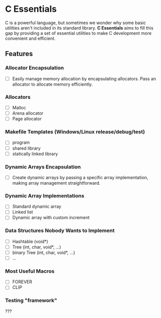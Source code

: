 # C Essentials

C is a powerful language, but sometimes we wonder why some basic utilities aren't included in its standard library. **C Essentials** aims to fill this gap by providing a set of essential utilities to make C development more convenient and efficient.
## Features

### Allocator Encapsulation
- [ ] Easily manage memory allocation by encapsulating allocators. Pass an allocator to allocate memory efficiently.

### Allocators
- [ ] Malloc
- [ ] Arena allocator
- [ ] Page allocator

### Makefile Templates (Windows/Linux release/debug/test)
- [ ] program
- [ ] shared library
- [ ] statically linked library

### Dynamic Arrays Encapsulation
- [ ] Create dynamic arrays by passing a specific array implementation, making array management straightforward.

### Dynamic Array Implementations
- [ ] Standard dynamic array
- [ ] Linked list
- [ ] Dynamic array with custom increment

### Data Structures Nobody Wants to Implement
- [ ] Hashtable (void*)
- [ ] Tree (int, char, void*, ...)
- [ ] binary Tree (int, char, void*, ...)
- [ ] ...

### Most Useful Macros
- [ ] FOREVER
- [ ] CLIP

### Testing "framework"
???
